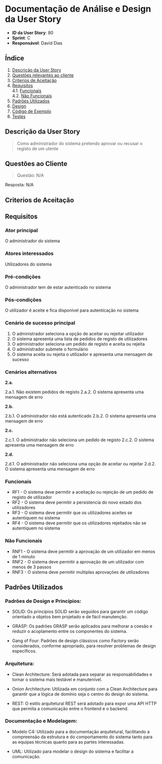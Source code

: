 # Documentação de Análise e Design da User Story

- **ID da User Story**: 80
- **Sprint**: C
- **Responsável**: David Dias

## Índice

1. [Descrição da User Story](#descrição-da-user-story)
2. [Questões relevantes ao cliente](#questões-ao-cliente)
3. [Criterios de Aceitação](#criterios-de-aceitação)  
4. [Requisitos](#requisitos)  
    4.1. [Funcionais](#funcionais)  
    4.2. [Não Funcionais](#não-funcionais)
5. [Padrões Utilizados](#padrões-utilizados)
6. [Design](#design)
7. [Código de Exemplo](#código-de-exemplo)
8. [Testes](#testes)

## Descrição da User Story

> Como administrador do sistema pretendo aprovar ou recusar o registo de um utente

## Questões ao Cliente

> Questão: N/A

 Resposta: N/A

## Criterios de Aceitação


## Requisitos

### Ator principal

O administrador do sistema 

### Atores interessados

Utilizadores do sistema

### Pré-condições

O administrador tem de estar autenticado no sistema

### Pós-condições

O utilizador é aceite e fica disponível para autenticação no sistema

### Cenário de sucesso principal

1. O administrador seleciona a opção de aceitar ou rejeitar utilizador
2. O sistema apresenta uma lista de pedidos de registo de utilizadores
3. O administrador seleciona um pedido de registo e aceita ou rejeita
4. O administrador submete o formulário
5. O sistema aceita ou rejeita o utilizador e apresenta uma mensagem de sucesso

### Cenários alternativos

**2.a.** 

2.a.1. Não existem pedidos de registo
2.a.2. O sistema apresenta uma mensagem de erro

**2.b.**

2.b.1. O administrador não está autenticado
2.b.2. O sistema apresenta uma mensagem de erro

**2.c.** 

2.c.1. O administrador não seleciona um pedido de registo
2.c.2. O sistema apresenta uma mensagem de erro

**2.d.**

2.d.1. O administrador não seleciona uma opção de aceitar ou rejeitar
2.d.2. O sistema apresenta uma mensagem de erro

### Funcionais

- RF1 - O sistema deve permitir a aceitação ou rejeição de um pedido de registo de utilizador
- RF2 - O sistema deve permitir a persistencia do novo estado dos utilizadores 
- RF3 - O sistema deve permitir que os utilizadores aceites se autentiquem no sistema
- RF4 - O sistema deve permitir que os utilizadores rejeitados não se autentiquem no sistema

### Não Funcionais

- RNF1 - O sistema deve permitir a aprovação de um utilizador em menos de 1 minuto
- RNF2 - O sistema deve permitir a aprovação de um utilizador com menos de 3 passos
- RNF3 - O sistema deve permitir multiplas aprovações de utilizadores

## Padrões Utilizados

### Padrões de Design e Princípios:
- SOLID: Os princípios SOLID serão seguidos para garantir um código orientado a objetos bem projetado e de fácil manutenção.

- GRASP: Os padrões GRASP serão aplicados para melhorar a coesão e reduzir o acoplamento entre os componentes do sistema.

- Gang of Four: Padrões de design clássicos como Factory serão considerados, conforme apropriado, para resolver problemas de design específicos.

### Arquitetura:
- Clean Architecture: Será adotada para separar as responsabilidades e tornar o sistema mais testável e manutenível.

- Onion Architecture: Utilizada em conjunto com a Clean Architecture para garantir que a lógica de domínio seja o centro do design do sistema.

- REST: O estilo arquitetural REST será adotado para expor uma API HTTP que permita a comunicação entre o frontend e o backend.

### Documentação e Modelagem:
- Modelo C4: Utilizado para a documentação arquitetural, facilitando a compreensão da estrutura e do comportamento do sistema tanto para as equipas técnicas quanto para as partes interessadas.

- UML: Utilizado para modelar o design do sistema e facilitar a comunicação.